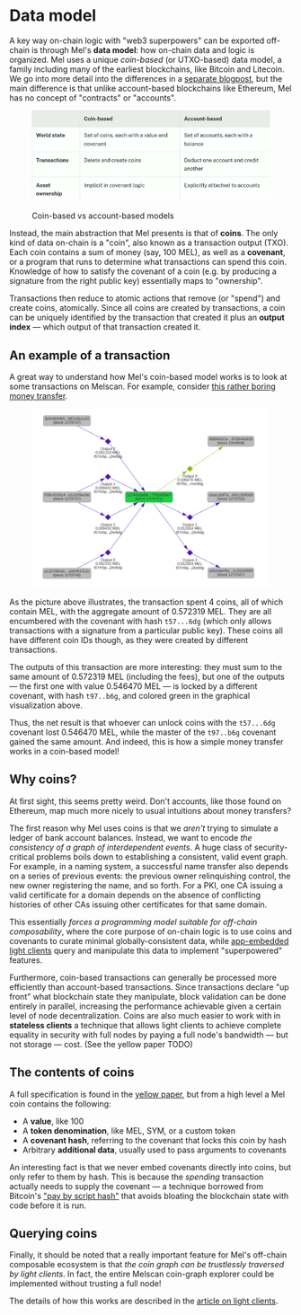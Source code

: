 # Data model

A key way on-chain logic with "web3 superpowers" can be exported off-chain is through Mel's **data model**: how on-chain data and logic is organized. Mel uses a unique _coin-based_ (or UTXO-based) data model, a family including many of the earliest blockchains, like Bitcoin and Litecoin. We go into more detail into the differences in a [separate blogpost](https://medium.com/themelio/utxos-vs-accounts-54b3bbeb4428), but the main difference is that unlike account-based blockchains like Ethereum, Mel has no concept of "contracts" or "accounts".

<figure><img src="../.gitbook/assets/image (5).png" alt=""><figcaption><p>Coin-based vs account-based models</p></figcaption></figure>

Instead, the main abstraction that Mel presents is that of **coins**. The only kind of data on-chain is a "coin", also known as a transaction output (TXO). Each coin contains a sum of money (say, 100 MEL), as well as a **covenant**, or a program that runs to determine what transactions can spend this coin. Knowledge of how to satisfy the covenant of a coin (e.g. by producing a signature from the right public key) essentially maps to "ownership".

Transactions then reduce to atomic actions that remove (or "spend") and create coins, atomically. Since all coins are created by transactions, a coin can be uniquely identified by the transaction that created it plus an **output index** — which output of that transaction created it.

## An example of a transaction

A great way to understand how Mel's coin-based model works is to look at some transactions on Melscan. For example, consider [this rather boring money transfer](https://melscan.io/blocks/1270751/127442da8d5f7a20607e1ab99efb1e22717be852c1b56de02e8e5377fcb450e7).

<figure><img src="../.gitbook/assets/coingraph.png" alt=""><figcaption></figcaption></figure>

As the picture above illustrates, the transaction spent 4 coins, all of which contain MEL, with the aggregate amount of 0.572319 MEL. They are all encumbered with the covenant with hash `t57...6dg` (which only allows transactions with a signature from a particular public key). These coins all have different coin IDs though, as they were created by different transactions.

The outputs of this transaction are more interesting: they must sum to the same amount of 0.572319 MEL (including the fees), but one of the outputs — the first one with value 0.546470 MEL — is locked by a different covenant, with hash `t97..b6g`, and colored green in the graphical visualization above.

Thus, the net result is that whoever can unlock coins with the `t57...6dg` covenant lost 0.546470 MEL, while the master of the `t97..b6g` covenant gained the same amount. And indeed, this is how a simple money transfer works in a coin-based model!

## Why coins?

At first sight, this seems pretty weird. Don't accounts, like those found on Ethereum, map much more nicely to usual intuitions about money transfers?

The first reason why Mel uses coins is that we _aren't_ trying to simulate a ledger of bank account balances. Instead, we want to encode _the consistency of a graph of interdependent events_. A huge class of security-critical problems boils down to establishing a consistent, valid event graph. For example, in a naming system, a successful name transfer also depends on a series of previous events: the previous owner relinquishing control, the new owner registering the name, and so forth. For a PKI, one CA issuing a valid certificate for a domain depends on the absence of conflicting histories of other CAs issuing other certificates for that same domain.

This essentially _forces a programming model suitable for off-chain composability_, where the core purpose of on-chain logic is to use coins and covenants to curate minimal globally-consistent data, while [app-embedded light clients](light-clients.md) query and manipulate this data to implement "superpowered" features.

Furthermore, coin-based transactions can generally be processed more efficiently than account-based transactions. Since transactions declare "up front" what blockchain state they manipulate, block validation can be done entirely in parallel, increasing the performance achievable given a certain level of node decentralization. Coins are also much easier to work with in **stateless clients** a technique that allows light clients to achieve complete equality in security with full nodes by paying a full node's bandwidth — but not storage — cost. (See the yellow paper TODO)

## The contents of coins

A full specification is found in the [yellow paper](../resources/yellow-paper.md), but from a high level a Mel coin contains the following:

* A **value**, like 100
* A **token denomination**, like MEL, SYM, or a custom token
* A **covenant hash**, referring to the covenant that locks this coin by hash
* Arbitrary **additional data**, usually used to pass arguments to covenants

An interesting fact is that we never embed covenants directly into coins, but only refer to them by hash. This is because the _spending_ transaction actually needs to supply the covenant — a technique borrowed from Bitcoin's ["pay by script hash"](https://en.bitcoin.it/wiki/Pay\_to\_script\_hash) that avoids bloating the blockchain state with code before it is run.

## Querying coins

Finally, it should be noted that a really important feature for Mel's off-chain composable ecosystem is that _the coin graph can be trustlessly traversed by light clients_. In fact, the entire Melscan coin-graph explorer could be implemented without trusting a full node!

The details of how this works are described in the [article on light clients](light-clients.md).
